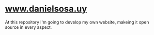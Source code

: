 # www.danielsosa.uy
At this repository I'm going to develop my own website, makeing it open source in every aspect.
